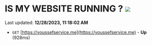 # IS MY WEBSITE RUNNING ? [![](https://img.shields.io/static/v1?label=Sponsor&message=%E2%9D%A4&logo=GitHub&color=%23fe8e86)](https://github.com/sponsors/<username>)

Last updated: **12/28/2023, 11:18:02 AM**

- `GET` [https://youssefservice.me](https://youssefservice.me) - **Up** (928ms)
